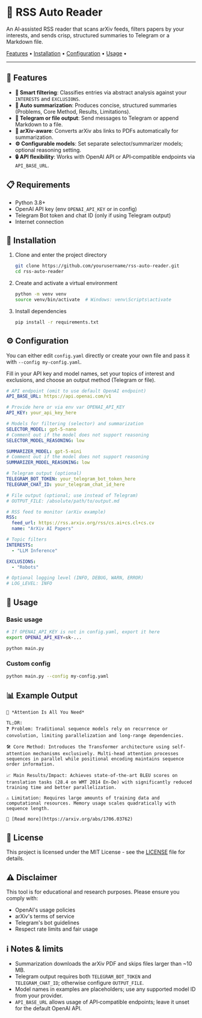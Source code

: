 # 🤖 RSS Auto Reader

An AI‑assisted RSS reader that scans arXiv feeds, filters papers by your interests, and sends crisp, structured summaries to Telegram or a Markdown file.

[Features](#-features) •
[Installation](#-installation) •
[Configuration](#-configuration) •
[Usage](#-usage) •

---

## 🌟 Features

- **🎯 Smart filtering**: Classifies entries via abstract analysis against your `INTERESTS` and `EXCLUSIONS`.
- **📄 Auto summarization**: Produces concise, structured summaries (Problems, Core Method, Results, Limitations).
- **📱 Telegram or file output**: Send messages to Telegram or append Markdown to a file.
- **🔗 arXiv‑aware**: Converts arXiv abs links to PDFs automatically for summarization.
- **⚙️ Configurable models**: Set separate selector/summarizer models; optional reasoning setting.
- **🔒 API flexibility**: Works with OpenAI API or API‑compatible endpoints via `API_BASE_URL`.

## 📋 Requirements

- Python 3.8+
- OpenAI API key (env `OPENAI_API_KEY` or in config)
- Telegram Bot token and chat ID (only if using Telegram output)
- Internet connection

## 🚀 Installation

1. Clone and enter the project directory
   ```bash
   git clone https://github.com/yourusername/rss-auto-reader.git
   cd rss-auto-reader
   ```

2. Create and activate a virtual environment
   ```bash
   python -m venv venv
   source venv/bin/activate  # Windows: venv\Scripts\activate
   ```

3. Install dependencies
   ```bash
   pip install -r requirements.txt
   ```

## ⚙️ Configuration

You can either edit `config.yaml` directly or create your own file and pass it with `--config my-config.yaml`.

Fill in your API key and model names, set your topics of interest and exclusions, and choose an output method (Telegram or file).

```yaml
# API endpoint (omit to use default OpenAI endpoint)
API_BASE_URL: https://api.openai.com/v1

# Provide here or via env var OPENAI_API_KEY
API_KEY: your_api_key_here

# Models for filtering (selector) and summarization
SELECTOR_MODEL: gpt-5-nano
# Comment out if the model does not support reasoning
SELECTOR_MODEL_REASONING: low

SUMMARIZER_MODEL: gpt-5-mini
# Comment out if the model does not support reasoning
SUMMARIZER_MODEL_REASONING: low

# Telegram output (optional)
TELEGRAM_BOT_TOKEN: your_telegram_bot_token_here
TELEGRAM_CHAT_ID: your_telegram_chat_id_here

# File output (optional; use instead of Telegram)
# OUTPUT_FILE: /absolute/path/to/output.md

# RSS feed to monitor (arXiv example)
RSS:
  feed_url: https://rss.arxiv.org/rss/cs.ai+cs.cl+cs.cv
  name: "ArXiv AI Papers"

# Topic filters
INTERESTS:
  - "LLM Inference"

EXCLUSIONS:
  - "Robots"

# Optional logging level (INFO, DEBUG, WARN, ERROR)
# LOG_LEVEL: INFO
```

## 🎯 Usage

### Basic usage
```bash
# If OPENAI_API_KEY is not in config.yaml, export it here
export OPENAI_API_KEY=sk-...

python main.py
```

### Custom config
```bash
python main.py --config my-config.yaml
```

## 📊 Example Output

```
📄 *Attention Is All You Need*

TL;DR:
❓ Problem: Traditional sequence models rely on recurrence or convolution, limiting parallelization and long-range dependencies.

🛠️ Core Method: Introduces the Transformer architecture using self-attention mechanisms exclusively. Multi-head attention processes sequences in parallel while positional encoding maintains sequence order information.

📈 Main Results/Impact: Achieves state-of-the-art BLEU scores on translation tasks (28.4 on WMT 2014 En-De) with significantly reduced training time and better parallelization.

⚠️ Limitation: Requires large amounts of training data and computational resources. Memory usage scales quadratically with sequence length.

🔗 [Read more](https://arxiv.org/abs/1706.03762)
```

## 📜 License

This project is licensed under the MIT License - see the [LICENSE](LICENSE) file for details.

## ⚠️ Disclaimer

This tool is for educational and research purposes. Please ensure you comply with:
- OpenAI's usage policies
- arXiv's terms of service  
- Telegram's bot guidelines
- Respect rate limits and fair usage

## ℹ️ Notes & limits

- Summarization downloads the arXiv PDF and skips files larger than ~10 MB.
- Telegram output requires both `TELEGRAM_BOT_TOKEN` and `TELEGRAM_CHAT_ID`; otherwise configure `OUTPUT_FILE`.
- Model names in examples are placeholders; use any supported model ID from your provider.
- `API_BASE_URL` allows usage of API‑compatible endpoints; leave it unset for the default OpenAI API.
